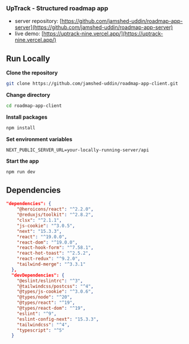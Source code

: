 ### UpTrack - Structured roadmap app

- server repository: [https://github.com/jamshed-uddin/roadmap-app-server](https://github.com/jamshed-uddin/roadmap-app-server)
- live demo: [https://uptrack-nine.vercel.app/](https://uptrack-nine.vercel.app/)

## Run Locally

**Clone the repository**

```bash
git clone https://github.com/jamshed-uddin/roadmap-app-client.git

```

**Change directory**

```bash
cd roadmap-app-client
```

**Install packages**

```bash
npm install
```

**Set environment variables**

```env
NEXT_PUBLIC_SERVER_URL=your-locally-running-server/api
```

**Start the app**

```bash
npm run dev
```

## Dependencies

```json
"dependencies": {
    "@heroicons/react": "^2.2.0",
    "@reduxjs/toolkit": "^2.8.2",
    "clsx": "^2.1.1",
    "js-cookie": "^3.0.5",
    "next": "15.3.3",
    "react": "^19.0.0",
    "react-dom": "^19.0.0",
    "react-hook-form": "^7.58.1",
    "react-hot-toast": "^2.5.2",
    "react-redux": "^9.2.0",
    "tailwind-merge": "^3.3.1"
  },
  "devDependencies": {
    "@eslint/eslintrc": "^3",
    "@tailwindcss/postcss": "^4",
    "@types/js-cookie": "^3.0.6",
    "@types/node": "^20",
    "@types/react": "^19",
    "@types/react-dom": "^19",
    "eslint": "^9",
    "eslint-config-next": "15.3.3",
    "tailwindcss": "^4",
    "typescript": "^5"
  }
```
